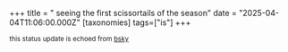 +++
title = " seeing the first scissortails of the season"
date = "2025-04-04T11:06:00.000Z"
[taxonomies]
tags=["is"]
+++

<small>this status update is echoed from [bsky](https://bsky.app/profile/nonmodernist-is.bsky.social/post/3llysdn5epb2z)</small>